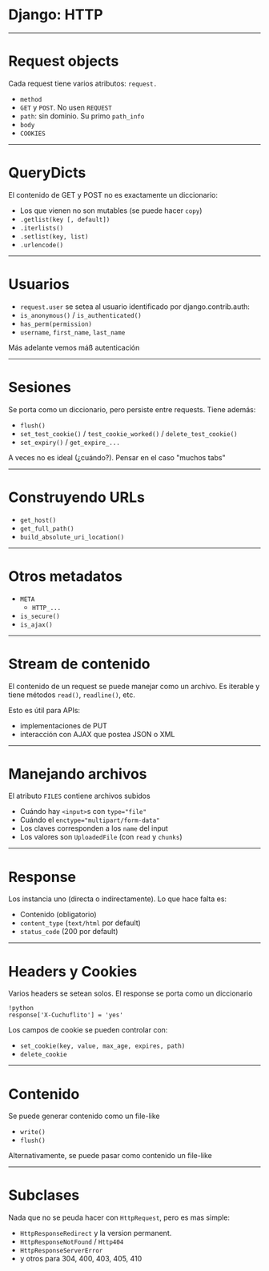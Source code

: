 # Django: HTTP

----
# Request objects

Cada request tiene varios atributos: `request.`

* `method`
* `GET` y `POST`. No usen `REQUEST`
* `path`: sin dominio. Su primo `path_info`
* `body`
* `COOKIES`

----
# QueryDicts

El contenido de GET y POST no es exactamente un diccionario:

* Los que vienen no son mutables (se puede hacer `copy`)
* `.getlist(key [, default])`
* `.iterlists()`
* `.setlist(key, list)`
* `.urlencode()`

----
# Usuarios

* `request.user` se setea al usuario identificado por django.contrib.auth:
* `is_anonymous()` / `is_authenticated()`
* `has_perm(permission)`
* `username`, `first_name`, `last_name`

Más adelante vemos máß autenticación

----
# Sesiones

Se porta como un diccionario, pero persiste entre requests. Tiene además:

* `flush()`
* `set_test_cookie()` / `test_cookie_worked()` / `delete_test_cookie()`
* `set_expiry()` / `get_expire_...`

A veces no es ideal (¿cuándo?). Pensar en el caso "muchos tabs"

----
# Construyendo URLs

* `get_host()`
* `get_full_path()`
* `build_absolute_uri_location()`

----
# Otros metadatos

* `META`
    * `HTTP_...`
* `is_secure()`
* `is_ajax()`

----
# Stream de contenido

El contenido de un request se puede manejar como un archivo. Es iterable y
tiene métodos `read()`, `readline()`, etc.

Esto es útil para APIs:

 * implementaciones de PUT
 * interacción con AJAX que postea JSON o XML

----
# Manejando archivos

El atributo `FILES` contiene archivos subidos

* Cuándo hay `<input>`s con `type="file"`
* Cuándo el `enctype="multipart/form-data"`
* Los claves corresponden a los `name` del input
* Los valores son `UploadedFile` (con `read` y `chunks`)

----
# Response

Los instancia uno (directa o indirectamente). Lo que hace falta es:

* Contenido (obligatorio)
* `content_type` (`text/html` por default)
* `status_code` (200 por default)

----
# Headers y Cookies

Varios headers se setean solos. El response se porta como un diccionario

    !python
    response['X-Cuchuflito'] = 'yes'

Los campos de cookie se pueden controlar con:

* `set_cookie(key, value, max_age, expires, path)`
* `delete_cookie`

----
# Contenido

Se puede generar contenido como un file-like

* `write()`
* `flush()`

Alternativamente, se puede pasar como contenido un file-like

----
# Subclases

Nada que no se peuda hacer con `HttpRequest`, pero es mas simple:

* `HttpResponseRedirect` y la version permanent.
* `HttpResponseNotFound` / `Http404`
* `HttpResponseServerError`
* y otros para 304, 400, 403, 405, 410

